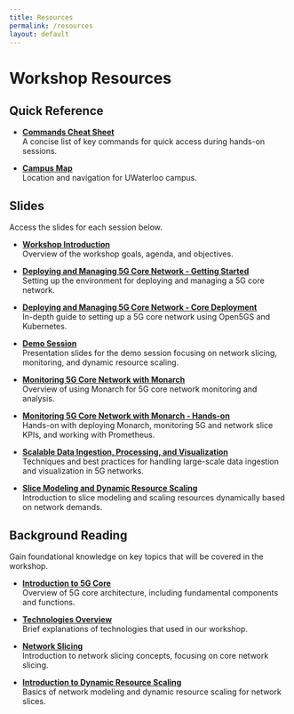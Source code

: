 ```yaml
---
title: Resources
permalink: /resources
layout: default
---
```


# Workshop Resources

## Quick Reference
- **[Commands Cheat Sheet](https://niloysh.github.io/testbed-automator/commands-cheat-sheet.pdf)**  
  A concise list of key commands for quick access during hands-on sessions.

- **[Campus Map](https://uwaterloo.ca/about/sites/default/files/uploads/documents/fp2102-2022-campusmap-padded-tearoff_lr-final-ua.pdf)**  
  Location and navigation for UWaterloo campus.

## Slides
Access the slides for each session below.

- **[Workshop Introduction](https://uofwaterloo-my.sharepoint.com/:p:/r/personal/n6saha_uwaterloo_ca/Documents/Chair%20in%20Network%20Automation/Executive%20Workshop/Workshop%201%20-%20November%202024/Workshop%201%20-%20Introduction.pptx?d=w6dd05bacc65c4ed88b4b41126f4bfdc5&csf=1&web=1&e=ZXirvb)**  
  Overview of the workshop goals, agenda, and objectives.

- **[Deploying and Managing 5G Core Network - Getting Started](https://niloysh.github.io/testbed-automator/slides.pdf)**  
  Setting up the environment for deploying and managing a 5G core network.

- **[Deploying and Managing 5G Core Network - Core Deployment](https://niloysh.github.io/open5gs-k8s/slides.pdf)**  
  In-depth guide to setting up a 5G core network using Open5GS and Kubernetes.

- **[Demo Session](https://niloysh.github.io/rogers-workshop/network-slicing-demo.pdf)**  
  Presentation slides for the demo session focusing on network slicing, monitoring, and dynamic resource scaling.

- **[Monitoring 5G Core Network with Monarch]("https://niloysh.github.io/rogers-workshop/monitoring-introduction.pdf)**  
  Overview of using Monarch for 5G core network monitoring and analysis.

- **[Monitoring 5G Core Network with Monarch - Hands-on](https://niloysh.github.io/5g-monarch/slides.pdf)**  
  Hands-on with deploying Monarch, monitoring 5G and network slice KPIs, and working with Prometheus.

- **[Scalable Data Ingestion, Processing, and Visualization](https://uofwaterloo-my.sharepoint.com/:p:/g/personal/n6saha_uwaterloo_ca/Ec-IgYDYxoNPqzz_B6I_BSMBg88t2JdNEBmCWpq_9OIckw?e=NYDzTO)**  
  Techniques and best practices for handling large-scale data ingestion and visualization in 5G networks.

- **[Slice Modeling and Dynamic Resource Scaling](https://niloysh.github.io/rogers-workshop/drs-session-introduction.pdf)**  
  Introduction to slice modeling and scaling resources dynamically based on network demands.

## Background Reading
Gain foundational knowledge on key topics that will be covered in the workshop.

- **[Introduction to 5G Core](intro-to-5g-core.md)**  
  Overview of 5G core architecture, including fundamental components and functions.

- **[Technologies Overview](technologies.md)**  
  Brief explanations of technologies that used in our workshop.

- **[Network Slicing](network-slicing.md)**  
  Introduction to network slicing concepts, focusing on core network slicing.

- **[Introduction to Dynamic Resource Scaling](intro-to-drs.md)**  
  Basics of network modeling and dynamic resource scaling for network slices.